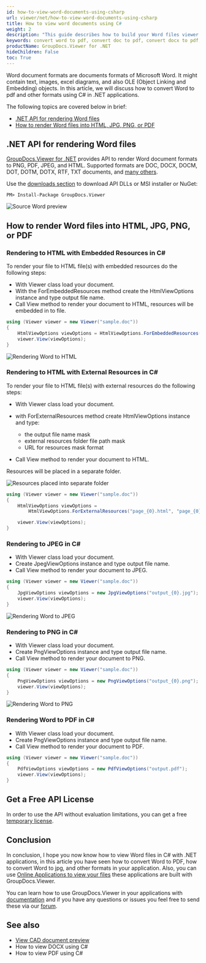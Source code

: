 ```yaml
---
id: how-to-view-word-documents-using-csharp
url: viewer/net/how-to-view-word-documents-using-csharp
title: How to view word documents using C#
weight: 2
description: "This guide describes how to build your Word files viewer in C#. View Word files to render as HTML, JPG, PNG, or PDF using GroupDocs.Viewer .NET API by GroupDocs."
keywords: convert word to pdf, convert doc to pdf, convert docx to pdf, convert word to jpg, convert word into jpeg,
productName: GroupDocs.Viewer for .NET
hideChildren: False
toc: True
---
```


Word document formats are documents formats of Microsoft Word. It might contain text, images, excel diagrams, and also OLE (Object Linking and Embedding) objects.
In this article, we will discuss how to convert Word to pdf and other formats using C# in .NET applications.

The following topics are covered below in brief:

* [.NET API for rendering Word files](#viewer/net/how-to-view-word-documents-using-csharp/#net-api-for-rendering-word-files)
* [How to render Word files into HTML, JPG, PNG, or PDF](#viewer/net/how-to-view-word-documents-using-csharp/how-to-render-word-files-into-html-jpg-png-or-pdf)

## .NET API for rendering Word files

[GroupDocs.Viewer for .NET](#https://products.groupdocs.com/viewer/net) provides API to render Word document formats to PNG, PDF, JPEG, and HTML. Supported formats are DOC, DOCX, DOCM, DOT, DOTM, DOTX,
RTF, TXT documents, and [many others](https://docs.groupdocs.com/viewer/net/supported-document-formats/).

Use the [downloads section](https://downloads.groupdocs.com/viewer/net) to download API DLLs or MSI installer or NuGet:

```nuget
PM> Install-Package GroupDocs.Viewer
```

![Source Word preview](viewer/net/images/viewer-use-cases/how-to-view-word-using-csharp/source_docx_preview.jpg)

## How to render Word files into HTML, JPG, PNG, or PDF

### Rendering to HTML with Embedded Resources in C\#

To render your file to HTML file(s) with embedded resources do the following steps:

* With Viewer class load your document.
* With the ForEmbeddedResources method create the HtmlViewOptions instance and type output file name.
* Call View method to render your document to HTML, resources will be embedded in to file.

```cs
using (Viewer viewer = new Viewer("sample.doc"))
{
    HtmlViewOptions viewOptions = HtmlViewOptions.ForEmbeddedResources("page_{0}.html");
    viewer.View(viewOptions);
}
```

![Rendering Word to HTML](viewer/net/images/viewer-use-cases/how-to-view-word-using-csharp/rendering_to_html_with_embed.jpg)

### Rendering to HTML with External Resources in C\#

To render your file to HTML file(s) with external resources do the following steps:

* With Viewer class load your document.
* with ForExternalResources method create HtmlViewOptions instance and type:
  * the output file name mask
  * external resources folder file path mask
  * URL for resources mask format

* Call View method to render your document to HTML.

Resources will be placed in a separate folder.

![Resources placed into separate folder](viewer/net/images/viewer-use-cases/how-to-view-word-using-csharp/resources_placed_to_separate_folder.jpg)

```cs
using (Viewer viewer = new Viewer("sample.doc"))
{
    HtmlViewOptions viewOptions = 
        HtmlViewOptions.ForExternalResources("page_{0}.html", "page_{0}/resource_{0}_{1}", "page_{0}/resource_{0}_{1}");

    viewer.View(viewOptions);
}
```

### Rendering to JPEG in C\#

* With Viewer class load your document.
* Сreate JpegViewOptions instance and type output file name.
* Call View method to render your document to JPEG.

```cs
using (Viewer viewer = new Viewer("sample.doc"))
{
    JpgViewOptions viewOptions = new JpgViewOptions("output_{0}.jpg");
    viewer.View(viewOptions);
}
```

![Rendering Word to JPEG](viewer/net/images/viewer-use-cases/how-to-view-word-using-csharp/rendering_word_to_jpeg.jpg)

### Rendering to PNG in C\#

* With Viewer class load your document.
* Сreate PngViewOptions instance and type output file name.
* Call View method to render your document to PNG.

```cs
using (Viewer viewer = new Viewer("sample.doc"))
{
    PngViewOptions viewOptions = new PngViewOptions("output_{0}.png");
    viewer.View(viewOptions);
}
```

![Rendering Word to PNG](viewer/net/images/viewer-use-cases/how-to-view-word-using-csharp/rendering_word_to_png.jpg)

### Rendering Word to PDF in C\#

* With Viewer class load your document.
* Сreate PngViewOptions instance and type output file name.
* Call View method to render your document to PDF.

```cs
using (Viewer viewer = new Viewer("sample.doc"))
{
    PdfViewOptions viewOptions = new PdfViewOptions("output.pdf");
    viewer.View(viewOptions);
}
```

## Get a Free API License

In order to use the API without evaluation limitations, you can get a free [temporary license](https://purchase.groupdocs.com/temporary-license).

## Conclusion

In conclusion, I hope you now know how to view Word files in C# with .NET applications, in this article you have seen how to convert Word to PDF, how to convert Word to jpg, and other formats in your application.
Also, you can use [Online Applications to view your files](https://products.groupdocs.app/viewer/family) these applications are built with GroupDocs.Viewer.

You can learn how to use GroupDocs.Viewer in your applications with [documentation](https://docs.groupdocs.com/viewer/net/) and if you have any questions or issues you feel free to send these via our [forum](https://forum.groupdocs.com/).

## See also

* [View CAD document preview](net/viewer-use-cases/how-to-view-cad-documents-using-csharp.md)
* How to view DOCX using C#
* How to view PDF using C#
